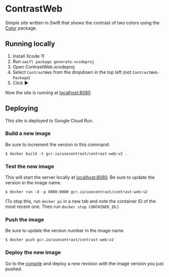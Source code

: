 # ContrastWeb

Simple site written in Swift that shows the contrast of two colors using the [Color](https://github.com/soffes/Color) package.

## Running locally

1. Install Xcode 11
2. Run `swift package generate-xcodeproj`
3. Open ContrastWeb.xcodeproj
4. Select `ContrastWeb` from the dropdown in the top left (not `ContrastWeb-Package`)
5. Click ▶️

Now the site is running at [localhost:8080](http://localhost:8080)

## Deploying

This site is deployed to Google Cloud Run.

### Build a new image

Be sure to increment the version in this command:

```
$ docker build -t gcr.io/usecontrast/contrast-web:v2 .
```

### Test the new image

This will start the server locally at [localhost:8080](http://localhost:8080). Be sure to update the version in the image name.

```
$ docker run -d -p 8080:8080 gcr.io/usecontrast/contrast-web:v2
```

(To stop this, run `docker ps` in a new tab and note the container ID of the most recent one. Then run `docker stop CONTAINER_ID`.)

### Push the image

Be sure to update the version number in the image name.

```
$ docker push gcr.io/usecontrast/contrast-web:v2
```

### Deploy the new image

Go to the [console](https://console.cloud.google.com/run/detail/us-central1/contrast/revisions?project=usecontrast) and deploy a new revision with the image version you just pushed.
